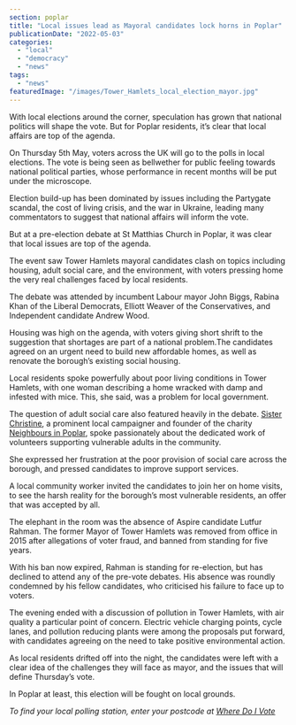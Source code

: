 ```yaml
---
section: poplar
title: "Local issues lead as Mayoral candidates lock horns in Poplar"
publicationDate: "2022-05-03"
categories: 
  - "local"
  - "democracy"
  - "news"
tags: 
  - "news"
featuredImage: "/images/Tower_Hamlets_local_election_mayor.jpg"
---
```


With local elections around the corner, speculation has grown that national politics will shape the vote. But for Poplar residents, it’s clear that local affairs are top of the agenda. 

On Thursday 5th May, voters across the UK will go to the polls in local elections. The vote is being seen as bellwether for public feeling towards national political parties, whose performance in recent months will be put under the microscope.

Election build-up has been dominated by issues including the Partygate scandal, the cost of living crisis, and the war in Ukraine, leading many commentators to suggest that national affairs will inform the vote.

But at a pre-election debate at St Matthias Church in Poplar, it was clear that local issues are top of the agenda. 

The event saw Tower Hamlets mayoral candidates clash on topics including housing, adult social care, and the environment, with voters pressing home the very real challenges faced by local residents.

The debate was attended by incumbent Labour mayor John Biggs, Rabina Khan of the Liberal Democrats, Elliott Weaver of the Conservatives, and Independent candidate Andrew Wood. 

Housing was high on the agenda, with voters giving short shrift to the suggestion that shortages are part of a national problem.The candidates agreed on an urgent need to build new affordable homes, as well as renovate the borough’s existing social housing.

Local residents spoke powerfully about poor living conditions in Tower Hamlets, with one woman describing a home wracked with damp and infested with mice. This, she said, was a problem for local government.

The question of adult social care also featured heavily in the debate. [Sister Christine](https://poplarlondon.co.uk/sister-christine-wins-tower-hamlets-freedom-award/), a prominent local campaigner and founder of the charity [Neighbours in Poplar](https://www.neighboursinpoplar.com/), spoke passionately about the dedicated work of volunteers supporting vulnerable adults in the community.

She expressed her frustration at the poor provision of social care across the borough, and pressed candidates to improve support services. 

A local community worker invited the candidates to join her on home visits, to see the harsh reality for the borough’s most vulnerable residents, an offer that was accepted by all.

The elephant in the room was the absence of Aspire candidate Lutfur Rahman. The former Mayor of Tower Hamlets was removed from office in 2015 after allegations of voter fraud, and banned from standing for five years.

With his ban now expired, Rahman is standing for re-election, but has declined to attend any of the pre-vote debates. His absence was roundly condemned by his fellow candidates, who criticised his failure to face up to voters.

The evening ended with a discussion of pollution in Tower Hamlets, with air quality a particular point of concern. Electric vehicle charging points, cycle lanes, and pollution reducing plants were among the proposals put forward, with candidates agreeing on the need to take positive environmental action.

As local residents drifted off into the night, the candidates were left with a clear idea of the challenges they will face as mayor, and the issues that will define Thursday’s vote.

In Poplar at least, this election will be fought on local grounds.

_To find your local polling station, enter your postcode at_ [_Where Do I Vote_](https://wheredoivote.co.uk/)
